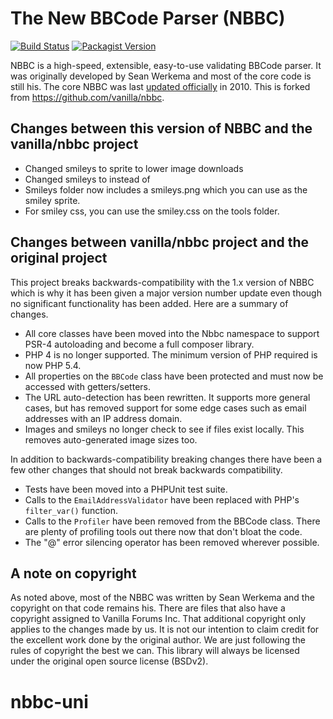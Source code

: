 # The New BBCode Parser (NBBC)

[![Build Status](https://img.shields.io/travis/vanilla/nbbc.svg?style=flat-square)](https://travis-ci.org/uniibu/nbbc)
[![Packagist Version](https://img.shields.io/packagist/v/vanilla/nbbc.svg?style=flat-square)](https://packagist.org/packages/uniibu/nbbc)

NBBC is a high-speed, extensible, easy-to-use validating BBCode parser. It was originally developed by Sean Werkema and
most of the core code is still his. The core NBBC was last [updated officially](http://nbbc.sourceforge.net/) in 2010.
This is forked from https://github.com/vanilla/nbbc.

## Changes between this version of NBBC and the vanilla/nbbc project

- Changed smileys to sprite to lower image downloads
- Changed smileys to <span> instead of <img>
- Smileys folder now includes a smileys.png which you can use as the smiley sprite.
- For smiley css, you can use the smiley.css on the tools folder.

## Changes between vanilla/nbbc project and the original project

This project breaks backwards-compatibility with the 1.x version of NBBC which is why it has been given a major version
number update even though no significant functionality has been added. Here are a summary of changes.

- All core classes have been moved into the Nbbc namespace to support PSR-4 autoloading and become a full composer library.
- PHP 4 is no longer supported. The minimum version of PHP required is now PHP 5.4.
- All properties on the `BBCode` class have been protected and must now be accessed with getters/setters.
- The URL auto-detection has been rewritten. It supports more general cases, but has removed support for some edge cases such as email addresses with an IP address domain.
- Images and smileys no longer check to see if files exist locally. This removes auto-generated image sizes too.

In addition to backwards-compatibility breaking changes there have been a few other changes that should not break backwards compatibility.

- Tests have been moved into a PHPUnit test suite.
- Calls to the `EmailAddressValidator` have been replaced with PHP's `filter_var()` function.
- Calls to the `Profiler` have been removed from the BBCode class. There are plenty of profiling tools out there now that don't bloat the code.
- The "@" error silencing operator has been removed wherever possible.

## A note on copyright

As noted above, most of the NBBC was written by Sean Werkema and the copyright on that code remains his. There are files that also have a copyright assigned to Vanilla Forums Inc. That additional copyright only applies to the changes made by us. It is not our intention to claim credit for the excellent work done by the original author. We are just following the rules of copyright the best we can. This library will always be licensed under the original open source license (BSDv2).
# nbbc-uni
